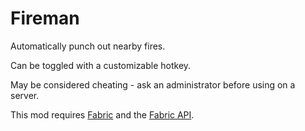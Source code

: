 # Fireman

Automatically punch out nearby fires.

Can be toggled with a customizable hotkey.

May be considered cheating - ask an administrator before using on a server.

This mod requires [Fabric](https://fabricmc.net/) and the [Fabric API](https://www.curseforge.com/minecraft/mc-mods/fabric-api).